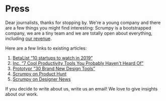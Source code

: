 # Press

Dear journalists, thanks for stopping by. We're a young company and there are a few things you might find interesting: Scrumpy is a bootstrapped company, we are a tiny team and we are totally open about everything, including [our revenue](https://scrumpy.io/open).

Here are a few links to existing articles:

1. [BetaList “10 startups to watch in 2019”](https://medium.com/@BetaList/startups-of-2019-829d039e806c)
2. [Inc. “7 Cool Productivity Tools You Probably Haven't Heard Of”](https://www.inc.com/christina-desmarais/7-cool-productivity-tools-you-probably-havent-heard-of.html)
3. [Prototypr “30 Brand New Design Tools”](https://blog.prototypr.io/30-brand-new-design-tools-72f90094ba7f)
4. [Scrumpy on Product Hunt](https://www.producthunt.com/posts/scrumpy)
5. [Scrumpy on Designer News](https://www.designernews.co/stories/93891-scrumpy--a-simple-beautiful-and-agile-project-management-software)

If you decide to write about us, write us an email! We love to give insights about our work.

<!-- We wanted to be sure that you'll have some pretty things to show, so we prepared a few graphics for you:

Logo
Foto
Screens
Slides
Short Pitchdeck -->
